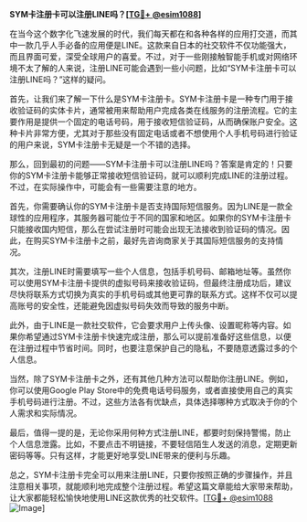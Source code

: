 **SYM卡注册卡可以注册LINE吗？[[TG💪+ @esim1088](https://t.me/s/esim1088)]**

在当今这个数字化飞速发展的时代，我们每天都在和各种各样的应用打交道，而其中一款几乎人手必备的应用便是LINE。这款来自日本的社交软件不仅功能强大，而且界面可爱，深受全球用户的喜爱。不过，对于一些刚接触智能手机或对网络环境不太了解的人来说，注册LINE可能会遇到一些小问题，比如“SYM卡注册卡可以注册LINE吗？”这样的疑问。

首先，让我们来了解一下什么是SYM卡注册卡。SYM卡注册卡是一种专门用于接收验证码的实体卡片，通常被用来帮助用户完成各类在线服务的注册流程。它的主要作用是提供一个固定的电话号码，用于接收短信验证码，从而确保账户安全。这种卡片非常方便，尤其对于那些没有固定电话或者不想使用个人手机号码进行验证的用户来说，SYM卡注册卡无疑是一个不错的选择。

那么，回到最初的问题——SYM卡注册卡可以注册LINE吗？答案是肯定的！只要你的SYM卡注册卡能够正常接收短信验证码，就可以顺利完成LINE的注册过程。不过，在实际操作中，可能会有一些需要注意的地方。

首先，你需要确认你的SYM卡注册卡是否支持国际短信服务。因为LINE是一款全球性的应用程序，其服务器可能位于不同的国家和地区。如果你的SYM卡注册卡只能接收国内短信，那么在尝试注册时可能会出现无法接收到验证码的情况。因此，在购买SYM卡注册卡之前，最好先咨询商家关于其国际短信服务的支持情况。

其次，注册LINE时需要填写一些个人信息，包括手机号码、邮箱地址等。虽然你可以使用SYM卡注册卡提供的虚拟号码来接收验证码，但最终注册成功后，建议尽快将联系方式切换为真实的手机号码或其他更可靠的联系方式。这样不仅可以提高账号的安全性，还能避免因虚拟号码失效而导致的服务中断。

此外，由于LINE是一款社交软件，它会要求用户上传头像、设置昵称等内容。如果你希望通过SYM卡注册卡快速完成注册，那么可以提前准备好这些信息，以便在注册过程中节省时间。同时，也要注意保护自己的隐私，不要随意透露过多的个人信息。

当然，除了SYM卡注册卡之外，还有其他几种方法可以帮助你注册LINE。例如，你可以使用Google Play Store中的免费电话号码服务，或者直接使用自己的真实手机号码进行注册。不过，这些方法各有优缺点，具体选择哪种方式取决于你的个人需求和实际情况。

最后，值得一提的是，无论你采用何种方式注册LINE，都要时刻保持警惕，防止个人信息泄露。比如，不要点击不明链接，不要轻信陌生人发送的消息，定期更新密码等等。只有这样，才能更好地享受LINE带来的便利与乐趣。

总之，SYM卡注册卡完全可以用来注册LINE，只要你按照正确的步骤操作，并且注意相关事项，就能顺利地完成整个注册过程。希望这篇文章能给大家带来帮助，让大家都能轻松愉快地使用LINE这款优秀的社交软件。[[TG💪+ @esim1088](https://t.me/s/esim1088) ![Image](https://i.postimg.cc/4NQfJmqS/Snipaste-2025-05-13-00-14-12.png)]